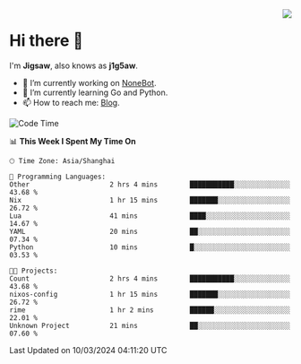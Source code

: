 <a href="#">
  <img align="right" src="https://github-readme-stats.vercel.app/api?username=j1g5awi&count_private=true&show_icons=true&title_color=80070B&text_color=B3B3B3&bg_color=212121&icon_color=80070B" />
</a>

# Hi there 👋

I'm **Jigsaw**, also knows as **j1g5aw**.

- 🔭 I’m currently working on [NoneBot](https://github.com/nonebot).
- 🌱 I’m currently learning Go and Python.
- 📫 How to reach me: [Blog](https://blog.maddestroyer.xyz/).

<!--START_SECTION:waka-->
![Code Time](http://img.shields.io/badge/Code%20Time-1%2C385%20hrs%209%20mins-blue)

📊 **This Week I Spent My Time On** 

```text
🕑︎ Time Zone: Asia/Shanghai

💬 Programming Languages: 
Other                    2 hrs 4 mins        ███████████░░░░░░░░░░░░░░   43.68 % 
Nix                      1 hr 15 mins        ███████░░░░░░░░░░░░░░░░░░   26.72 % 
Lua                      41 mins             ████░░░░░░░░░░░░░░░░░░░░░   14.67 % 
YAML                     20 mins             ██░░░░░░░░░░░░░░░░░░░░░░░   07.34 % 
Python                   10 mins             █░░░░░░░░░░░░░░░░░░░░░░░░   03.53 % 

🐱‍💻 Projects: 
Count                    2 hrs 4 mins        ███████████░░░░░░░░░░░░░░   43.68 % 
nixos-config             1 hr 15 mins        ███████░░░░░░░░░░░░░░░░░░   26.72 % 
rime                     1 hr 2 mins         ██████░░░░░░░░░░░░░░░░░░░   22.01 % 
Unknown Project          21 mins             ██░░░░░░░░░░░░░░░░░░░░░░░   07.60 % 
```


 Last Updated on 10/03/2024 04:11:20 UTC
<!--END_SECTION:waka-->
